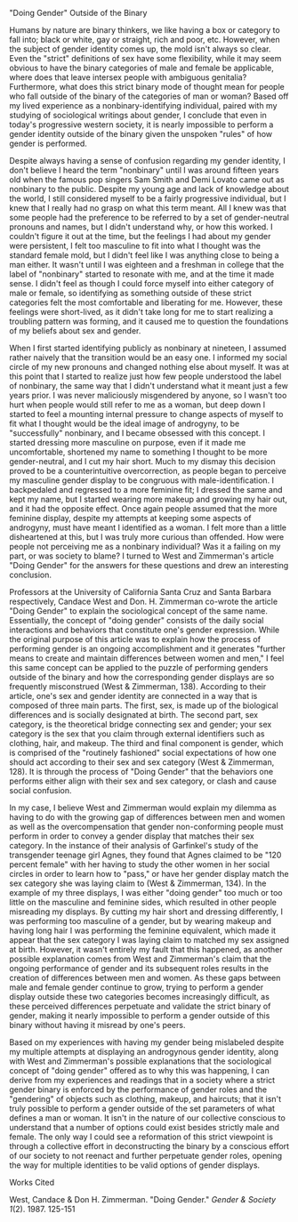 "Doing Gender" Outside of the Binary

Humans by nature are binary thinkers, we like having a box or category
to fall into; black or white, gay or straight, rich and poor, etc.
However, when the subject of gender identity comes up, the mold isn't
always so clear. Even the "strict" definitions of sex have some
flexibility, while it may seem obvious to have the binary categories of
male and female be applicable, where does that leave intersex people
with ambiguous genitalia? Furthermore, what does this strict binary mode
of thought mean for people who fall outside of the binary of the
categories of man or woman? Based off my lived experience as a
nonbinary-identifying individual, paired with my studying of
sociological writings about gender, I conclude that even in today's
progressive western society, it is nearly impossible to perform a gender
identity outside of the binary given the unspoken "rules" of how gender
is performed.

Despite always having a sense of confusion regarding my gender identity,
I don't believe I heard the term "nonbinary" until I was around fifteen
years old when the famous pop singers Sam Smith and Demi Lovato came out
as nonbinary to the public. Despite my young age and lack of knowledge
about the world, I still considered myself to be a fairly progressive
individual, but I knew that I really had no grasp on what this term
meant. All I knew was that some people had the preference to be referred
to by a set of gender-neutral pronouns and names, but I didn't
understand why, or how this worked. I couldn't figure it out at the
time, but the feelings I had about my gender were persistent, I felt too
masculine to fit into what I thought was the standard female mold, but I
didn't feel like I was anything close to being a man either. It wasn't
until I was eighteen and a freshman in college that the label of
"nonbinary" started to resonate with me, and at the time it made sense.
I didn't feel as though I could force myself into either category of
male or female, so identifying as something outside of these strict
categories felt the most comfortable and liberating for me. However,
these feelings were short-lived, as it didn't take long for me to start
realizing a troubling pattern was forming, and it caused me to question
the foundations of my beliefs about sex and gender.

When I first started identifying publicly as nonbinary at nineteen, I
assumed rather naively that the transition would be an easy one. I
informed my social circle of my new pronouns and changed nothing else
about myself. It was at this point that I started to realize just how
few people understood the label of nonbinary, the same way that I didn't
understand what it meant just a few years prior. I was never maliciously
misgendered by anyone, so I wasn't too hurt when people would still
refer to me as a woman, but deep down I started to feel a mounting
internal pressure to change aspects of myself to fit what I thought
would be the ideal image of androgyny, to be "successfully" nonbinary,
and I became obsessed with this concept. I started dressing more
masculine on purpose, even if it made me uncomfortable, shortened my
name to something I thought to be more gender-neutral, and I cut my hair
short. Much to my dismay this decision proved to be a counterintuitive
overcorrection, as people began to perceive my masculine gender display
to be congruous with male-identification. I backpedaled and regressed to
a more feminine fit; I dressed the same and kept my name, but I started
wearing more makeup and growing my hair out, and it had the opposite
effect. Once again people assumed that the more feminine display,
despite my attempts at keeping some aspects of androgyny, must have
meant I identified as a woman. I felt more than a little disheartened at
this, but I was truly more curious than offended. How were people not
perceiving me as a nonbinary individual? Was it a failing on my part, or
was society to blame? I turned to West and Zimmerman's article "Doing
Gender" for the answers for these questions and drew an interesting
conclusion.

Professors at the University of California Santa Cruz and Santa Barbara
respectively, Candace West and Don. H. Zimmerman co-wrote the article
"Doing Gender" to explain the sociological concept of the same name.
Essentially, the concept of "doing gender" consists of the daily social
interactions and behaviors that constitute one's gender expression.
While the original purpose of this article was to explain how the
process of performing gender is an ongoing accomplishment and it
generates "further means to create and maintain differences between
women and men," I feel this same concept can be applied to the puzzle of
performing genders outside of the binary and how the corresponding
gender displays are so frequently misconstrued (West & Zimmerman, 138).
According to their article, one's sex and gender identity are connected
in a way that is composed of three main parts. The first, sex, is made
up of the biological differences and is socially designated at birth.
The second part, sex category, is the theoretical bridge connecting sex
and gender; your sex category is the sex that you claim through external
identifiers such as clothing, hair, and makeup. The third and final
component is gender, which is comprised of the "routinely fashioned"
social expectations of how one should act according to their sex and sex
category (West & Zimmerman, 128). It is through the process of "Doing
Gender" that the behaviors one performs either align with their sex and
sex category, or clash and cause social confusion.

In my case, I believe West and Zimmerman would explain my dilemma as
having to do with the growing gap of differences between men and women
as well as the overcompensation that gender non-conforming people must
perform in order to convey a gender display that matches their sex
category. In the instance of their analysis of Garfinkel's study of the
transgender teenage girl Agnes, they found that Agnes claimed to be "120
percent female" with her having to study the other women in her social
circles in order to learn how to "pass," or have her gender display
match the sex category she was laying claim to (West & Zimmerman, 134).
In the example of my three displays, I was either "doing gender" too
much or too little on the masculine and feminine sides, which resulted
in other people misreading my displays. By cutting my hair short and
dressing differently, I was performing too masculine of a gender, but by
wearing makeup and having long hair I was performing the feminine
equivalent, which made it appear that the sex category I was laying
claim to matched my sex assigned at birth. However, it wasn't entirely
my fault that this happened, as another possible explanation comes from
West and Zimmerman's claim that the ongoing performance of gender and
its subsequent roles results in the creation of differences between men
and women. As these gaps between male and female gender continue to
grow, trying to perform a gender display outside these two categories
becomes increasingly difficult, as these perceived differences
perpetuate and validate the strict binary of gender, making it nearly
impossible to perform a gender outside of this binary without having it
misread by one's peers.

Based on my experiences with having my gender being mislabeled despite
my multiple attempts at displaying an androgynous gender identity, along
with West and Zimmerman's possible explanations that the sociological
concept of "doing gender" offered as to why this was happening, I can
derive from my experiences and readings that in a society where a strict
gender binary is enforced by the performance of gender roles and the
"gendering" of objects such as clothing, makeup, and haircuts; that it
isn't truly possible to perform a gender outside of the set parameters
of what defines a man or woman. It isn't in the nature of our collective
conscious to understand that a number of options could exist besides
strictly male and female. The only way I could see a reformation of this
strict viewpoint is through a collective effort in deconstructing the
binary by a conscious effort of our society to not reenact and further
perpetuate gender roles, opening the way for multiple identities to be
valid options of gender displays.

Works Cited

West, Candace & Don H. Zimmerman. "Doing Gender." *Gender & Society
1*(2). 1987. 125-151

